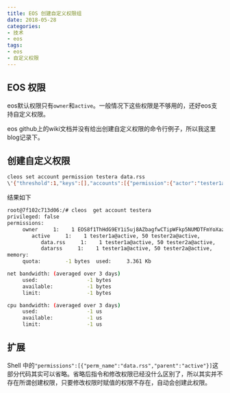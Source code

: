 ```yaml
---
title: EOS 创建自定义权限组
date: 2018-05-28
categories:
- 技术
- eos
tags:
- eos
- 自定义权限
---
```


## EOS 权限
eos默认权限只有`owner`和`active`。一般情况下这些权限是不够用的，还好eos支持自定义权限。

eos github上的wiki文档并没有给出创建自定义权限的命令行例子，所以我这里blog记录下。

## 创建自定义权限
```bash
cleos set account permission testera data.rss 
\'{"threshold":1,"keys":[],"accounts":[{"permission":{"actor":"tester1a","permission":"active"},"weight":1},{"permission":{"actor":"tester2a","permission":"active"},"weight":50}],"permissions":[{"perm_name":"data.rss","parent":"active"}]}' active
```

结果如下
```bash
root@7f102c713d06:/# cleos  get account testera
privileged: false
permissions: 
     owner     1:    1 EOS8f1ThHdG9EY1i5uj8AZbagfwCTipWFkp5NUMDTFmYoXazPLg41
        active     1:    1 tester1a@active, 50 tester2a@active, 
           data.rss     1:    1 tester1a@active, 50 tester2a@active, 
           datarss     1:    1 tester1a@active, 50 tester2a@active, 
memory: 
     quota:        -1 bytes  used:     3.361 Kb   

net bandwidth: (averaged over 3 days)
     used:                -1 bytes
     available:           -1 bytes
     limit:               -1 bytes

cpu bandwidth: (averaged over 3 days)
     used:                -1 us   
     available:           -1 us   
     limit:               -1 us 
```

## 扩展
Shell 中的`"permissions":[{"perm_name":"data.rss","parent":"active"}]`这部分代码其实可以省略。省略后指令和修改权限已经没什么区别了，所以其实并不存在所谓创建权限，只要修改权限时赋值的权限不存在，自动会创建此权限。
